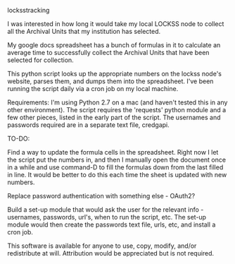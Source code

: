 locksstracking

I was interested in how long it would take my local LOCKSS node to collect all the Archival Units that my institution
has selected.

My google docs spreadsheet has a bunch of formulas in it to calculate an average time to successfully collect the 
Archival Units that have been selected for collection.

This python script looks up the appropriate numbers on the lockss node's website, parses them, and dumps
them into the spreadsheet. I've been running the script daily via a cron job on my local machine.

Requirements:
I'm using Python 2.7 on a mac (and haven't tested this in any other environment). The script requires the 'requests'
python module and a few other pieces, listed in the early part of the script. The usernames and passwords required are
in a separate text file, credgapi.

TO-DO:

Find a way to update the formula cells in the spreadsheet. Right now I let the script put the numbers in, and then
I manually open the document once in a while and use command-D to fill the formulas down from the last filled in line.
It would be better to do this each time the sheet is updated with new numbers.

Replace password authentication with something else - OAuth2?

Build a set-up module that would ask the user for the relevant info - usernames, passwords, url's, when to run the
script, etc. The set-up module would then create the passwords text file, urls, etc, and install a cron job.

This software is available for anyone to use, copy, modify, and/or redistribute at will. Attribution would be
appreciated but is not required.


